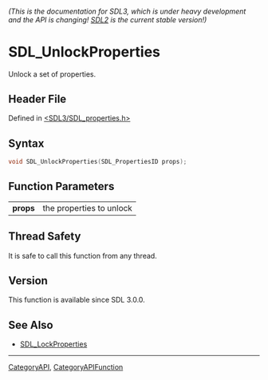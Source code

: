 ###### (This is the documentation for SDL3, which is under heavy development and the API is changing! [SDL2](https://wiki.libsdl.org/SDL2/) is the current stable version!)
# SDL_UnlockProperties

Unlock a set of properties.

## Header File

Defined in [<SDL3/SDL_properties.h>](https://github.com/libsdl-org/SDL/blob/main/include/SDL3/SDL_properties.h)

## Syntax

```c
void SDL_UnlockProperties(SDL_PropertiesID props);

```

## Function Parameters

|               |                          |
| ------------- | ------------------------ |
| **props**     | the properties to unlock |

## Thread Safety

It is safe to call this function from any thread.

## Version

This function is available since SDL 3.0.0.

## See Also

* [SDL_LockProperties](SDL_LockProperties)

----
[CategoryAPI](CategoryAPI), [CategoryAPIFunction](CategoryAPIFunction)

